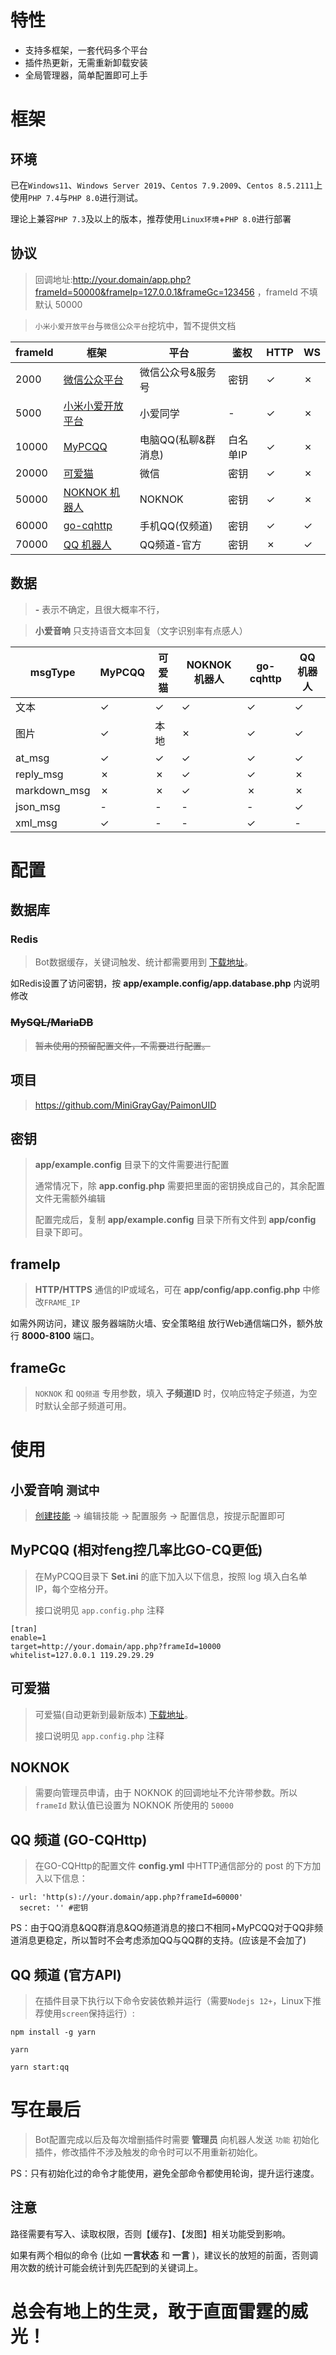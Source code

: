 # 特性

* 支持多框架，一套代码多个平台
* 插件热更新，无需重新卸载安装
* 全局管理器，简单配置即可上手

# 框架

## 环境

已在`Windows11`、`Windows Server 2019`、`Centos 7.9.2009`、`Centos 8.5.2111`上使用`PHP 7.4`与`PHP 8.0`进行测试。

理论上兼容`PHP 7.3`及以上的版本，推荐使用`Linux环境`+`PHP 8.0`进行部署

## 协议

> 回调地址:http://your.domain/app.php?frameId=50000&frameIp=127.0.0.1&frameGc=123456 ，frameId 不填默认 50000

> `小米小爱开放平台`与`微信公众平台`挖坑中，暂不提供文档

| frameId | 框架                                                                        | 平台           | 鉴权     | HTTP | WS |
|---------|---------------------------------------------------------------------------|--------------|----------|------|----|
| 2000    | [微信公众平台](https://mp.weixin.qq.com/)                                           | 微信公众号&服务号    | 密钥     | ✓    | ✗  |
| 5000    | [小米小爱开放平台](https://developers.xiaoai.mi.com)                              | 小爱同学         | -        | ✓    | ✗  |
| 10000   | [MyPCQQ](https://www.mypcqq.cc)                                           | 电脑QQ(私聊&群消息) | 白名单IP | ✓    | ✗  |
| 20000   | [可爱猫](http://www.keaimao.com.cn/forum.php)                                | 微信           | 密钥     | ✓    | ✗  |
| 50000   | [NOKNOK 机器人](https://www.noknok.cn)                                       | NOKNOK       | 密钥     | ✓    | ✗  |
| 60000   | [go-cqhttp](https://github.com/Mrs4s/go-cqhttp/blob/master/docs/guild.md) | 手机QQ(仅频道)    | 密钥     | ✓    | ✓  |
| 70000   | [QQ 机器人](https://bot.q.qq.com/)                                           | QQ频道-官方      | 密钥     | ✗    | ✓  |

## 数据

> **-** 表示不确定，且很大概率不行，

> **小爱音响** 只支持语音文本回复（文字识别率有点感人）

| msgType      | MyPCQQ | 可爱猫 | NOKNOK 机器人 | go-cqhttp | QQ 机器人 |
|--------------|--------|--------|---------------|-----------|-----------|
| 文本         | ✓      | ✓      | ✓             | ✓         | ✓         |
| 图片         | ✓      | 本地   | ✗             | ✓         | ✓         |
| at_msg       | ✓      | ✓      | ✓             | ✓         | ✓         |
| reply_msg    | ✗      | ✗      | ✓             | ✓         | ✗         |
| markdown_msg | ✗      | ✗      | ✓             | ✗         | ✗         |
| json_msg     | -      | -      | -             | -         | ✓         |
| xml_msg      | ✓      | -      | -             | ✓         | -         |

# 配置

## 数据库

### Redis

> Bot数据缓存，关键词触发、统计都需要用到 [下载地址](https://redis.io/download)。

如Redis设置了访问密钥，按 **app/example.config/app.database.php** 内说明修改

### ~~MySQL/MariaDB~~

> ~~暂未使用的预留配置文件，不需要进行配置。~~

## 项目

> https://github.com/MiniGrayGay/PaimonUID

## 密钥

> **app/example.config** 目录下的文件需要进行配置
>
>通常情况下，除 **app.config.php** 需要把里面的密钥换成自己的，其余配置文件无需额外编辑
>
>配置完成后，复制 **app/example.config** 目录下所有文件到 **app/config** 目录下即可。

## frameIp

> **HTTP/HTTPS** 通信的IP或域名，可在 **app/config/app.config.php** 中修改`FRAME_IP`

如需外网访问，建议 服务器端防火墙、安全策略组 放行Web通信端口外，额外放行 **8000-8100** 端口。

## frameGc

> `NOKNOK` 和 `QQ频道` 专用参数，填入 **子频道ID** 时，仅响应特定子频道，为空时默认全部子频道可用。

# 使用

## 小爱音响 `测试中`

> [创建技能](https://developers.xiaoai.mi.com/skills/create/list) -> 编辑技能 -> 配置服务 -> 配置信息，按提示配置即可

## MyPCQQ (相对feng控几率比GO-CQ更低)

> 在MyPCQQ目录下 **Set.ini** 的底下加入以下信息，按照 log 填入白名单 IP，每个空格分开。
>
> 接口说明见 `app.config.php` 注释

```
[tran]
enable=1
target=http://your.domain/app.php?frameId=10000
whitelist=127.0.0.1 119.29.29.29
```

## 可爱猫

> 可爱猫(自动更新到最新版本) [下载地址](https://storage.minigg.cn/可爱猫.zip)。
>
> 接口说明见 `app.config.php` 注释

## NOKNOK

> 需要向管理员申请，由于 NOKNOK 的回调地址不允许带参数。所以 `frameId` 默认值已设置为 NOKNOK 所使用的 `50000`

## QQ 频道 (GO-CQHttp)

> 在GO-CQHttp的配置文件 **config.yml** 中HTTP通信部分的 post 的下方加入以下信息：

```
- url: 'http(s)://your.domain/app.php?frameId=60000'
  secret: '' #密钥
```

PS：由于QQ消息&QQ群消息&QQ频道消息的接口不相同+MyPCQQ对于QQ非频道消息更稳定，所以暂时不会考虑添加QQ与QQ群的支持。(应该是不会加了)

## QQ 频道 (官方API)

> 在插件目录下执行以下命令安装依赖并运行（需要`Nodejs 12+`，Linux下推荐使用`screen`保持运行）:

```
npm install -g yarn

yarn

yarn start:qq
```

# 写在最后

> Bot配置完成以后及每次增删插件时需要 **管理员** 向机器人发送 `功能` 初始化插件，修改插件不涉及触发的命令时可以不用重新初始化。

PS：只有初始化过的命令才能使用，避免全部命令都使用轮询，提升运行速度。

## 注意

路径需要有写入、读取权限，否则【缓存】、【发图】相关功能受到影响。

如果有两个相似的命令 (比如 **一言状态** 和 **一言** )，建议长的放短的前面，否则调用次数的统计可能会统计到先匹配到的关键词上。

# 总会有地上的生灵，敢于直面雷霆的威光！